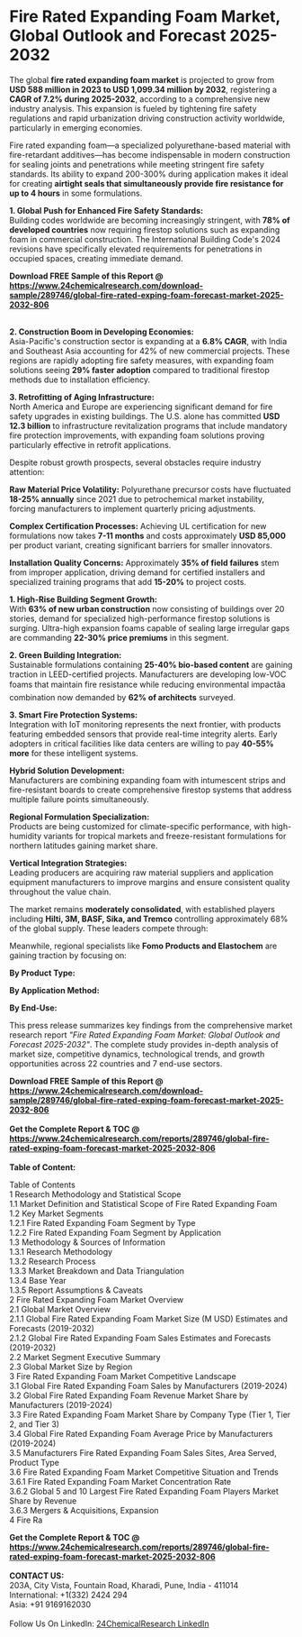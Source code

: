 <h1>Fire Rated Expanding Foam Market, Global Outlook and Forecast 2025-2032</h1><p>The global <strong>fire rated expanding foam market</strong> is projected to grow from <strong>USD 588 million in 2023 to USD 1,099.34 million by 2032</strong>, registering a <strong>CAGR of 7.2% during 2025-2032</strong>, according to a comprehensive new industry analysis. This expansion is fueled by tightening fire safety regulations and rapid urbanization driving construction activity worldwide, particularly in emerging economies.</p><p>Fire rated expanding foam—a specialized polyurethane-based material with fire-retardant additives—has become indispensable in modern construction for sealing joints and penetrations while meeting stringent fire safety standards. Its ability to expand 200-300% during application makes it ideal for creating <strong>airtight seals that simultaneously provide fire resistance for up to 4 hours</strong> in some formulations.</p><p><strong>1. Global Push for Enhanced Fire Safety Standards:</strong><br>
Building codes worldwide are becoming increasingly stringent, with <strong>78% of developed countries</strong> now requiring firestop solutions such as expanding foam in commercial construction. The International Building Code's 2024 revisions have specifically elevated requirements for penetrations in occupied spaces, creating immediate demand.</p><div><b>Download FREE Sample of this Report @ 
            <a href="https://www.24chemicalresearch.com/download-sample/289746/global-fire-rated-exping-foam-forecast-market-2025-2032-806">
            https://www.24chemicalresearch.com/download-sample/289746/global-fire-rated-exping-foam-forecast-market-2025-2032-806</a></b></div><br><p><strong>2. Construction Boom in Developing Economies:</strong><br>
Asia-Pacific's construction sector is expanding at a <strong>6.8% CAGR</strong>, with India and Southeast Asia accounting for 42% of new commercial projects. These regions are rapidly adopting fire safety measures, with expanding foam solutions seeing <strong>29% faster adoption</strong> compared to traditional firestop methods due to installation efficiency.</p><p><strong>3. Retrofitting of Aging Infrastructure:</strong><br>
North America and Europe are experiencing significant demand for fire safety upgrades in existing buildings. The U.S. alone has committed <strong>USD 12.3 billion</strong> to infrastructure revitalization programs that include mandatory fire protection improvements, with expanding foam solutions proving particularly effective in retrofit applications.</p><p>Despite robust growth prospects, several obstacles require industry attention:</p><p><strong>Raw Material Price Volatility:</strong> Polyurethane precursor costs have fluctuated <strong>18-25% annually</strong> since 2021 due to petrochemical market instability, forcing manufacturers to implement quarterly pricing adjustments.</p><p><strong>Complex Certification Processes:</strong> Achieving UL certification for new formulations now takes <strong>7-11 months</strong> and costs approximately <strong>USD 85,000</strong> per product variant, creating significant barriers for smaller innovators.</p><p><strong>Installation Quality Concerns:</strong> Approximately <strong>35% of field failures</strong> stem from improper application, driving demand for certified installers and specialized training programs that add <strong>15-20%</strong> to project costs.</p><p><strong>1. High-Rise Building Segment Growth:</strong><br>
With <strong>63% of new urban construction</strong> now consisting of buildings over 20 stories, demand for specialized high-performance firestop solutions is surging. Ultra-high expansion foams capable of sealing large irregular gaps are commanding <strong>22-30% price premiums</strong> in this segment.</p><p><strong>2. Green Building Integration:</strong><br>
Sustainable formulations containing <strong>25-40% bio-based content</strong> are gaining traction in LEED-certified projects. Manufacturers are developing low-VOC foams that maintain fire resistance while reducing environmental impactâa combination now demanded by <strong>62% of architects</strong> surveyed.</p><p><strong>3. Smart Fire Protection Systems:</strong><br>
Integration with IoT monitoring represents the next frontier, with products featuring embedded sensors that provide real-time integrity alerts. Early adopters in critical facilities like data centers are willing to pay <strong>40-55% more</strong> for these intelligent systems.</p><p><strong>Hybrid Solution Development:</strong><br>
	Manufacturers are combining expanding foam with intumescent strips and fire-resistant boards to create comprehensive firestop systems that address multiple failure points simultaneously.</p><p><strong>Regional Formulation Specialization:</strong><br>
	Products are being customized for climate-specific performance, with high-humidity variants for tropical markets and freeze-resistant formulations for northern latitudes gaining market share.</p><p><strong>Vertical Integration Strategies:</strong><br>
	Leading producers are acquiring raw material suppliers and application equipment manufacturers to improve margins and ensure consistent quality throughout the value chain.</p><p>The market remains <strong>moderately consolidated</strong>, with established players including <strong>Hilti, 3M, BASF, Sika, and Tremco</strong> controlling approximately 68% of the global supply. These leaders compete through:</p><p>Meanwhile, regional specialists like <strong>Fomo Products and Elastochem</strong> are gaining traction by focusing on:</p><p><strong>By Product Type:</strong></p><p><strong>By Application Method:</strong></p><p><strong>By End-Use:</strong></p><p>This press release summarizes key findings from the comprehensive market research report <em>"Fire Rated Expanding Foam Market: Global Outlook and Forecast 2025-2032"</em>. The complete study provides in-depth analysis of market size, competitive dynamics, technological trends, and growth opportunities across 22 countries and 7 end-use sectors.</p><div><b>Download FREE Sample of this Report @ 
            <a href="https://www.24chemicalresearch.com/download-sample/289746/global-fire-rated-exping-foam-forecast-market-2025-2032-806">
            https://www.24chemicalresearch.com/download-sample/289746/global-fire-rated-exping-foam-forecast-market-2025-2032-806</a></b></div><br><div><b>Get the Complete Report & TOC @ 
            <a href="https://www.24chemicalresearch.com/reports/289746/global-fire-rated-exping-foam-forecast-market-2025-2032-806">
            https://www.24chemicalresearch.com/reports/289746/global-fire-rated-exping-foam-forecast-market-2025-2032-806</a></b></div><br>
            <b>Table of Content:</b><p>Table of Contents<br />
1 Research Methodology and Statistical Scope<br />
1.1 Market Definition and Statistical Scope of Fire Rated Expanding Foam<br />
1.2 Key Market Segments<br />
1.2.1 Fire Rated Expanding Foam Segment by Type<br />
1.2.2 Fire Rated Expanding Foam Segment by Application<br />
1.3 Methodology & Sources of Information<br />
1.3.1 Research Methodology<br />
1.3.2 Research Process<br />
1.3.3 Market Breakdown and Data Triangulation<br />
1.3.4 Base Year<br />
1.3.5 Report Assumptions & Caveats<br />
2 Fire Rated Expanding Foam Market Overview<br />
2.1 Global Market Overview<br />
2.1.1 Global Fire Rated Expanding Foam Market Size (M USD) Estimates and Forecasts (2019-2032)<br />
2.1.2 Global Fire Rated Expanding Foam Sales Estimates and Forecasts (2019-2032)<br />
2.2 Market Segment Executive Summary<br />
2.3 Global Market Size by Region<br />
3 Fire Rated Expanding Foam Market Competitive Landscape<br />
3.1 Global Fire Rated Expanding Foam Sales by Manufacturers (2019-2024)<br />
3.2 Global Fire Rated Expanding Foam Revenue Market Share by Manufacturers (2019-2024)<br />
3.3 Fire Rated Expanding Foam Market Share by Company Type (Tier 1, Tier 2, and Tier 3)<br />
3.4 Global Fire Rated Expanding Foam Average Price by Manufacturers (2019-2024)<br />
3.5 Manufacturers Fire Rated Expanding Foam Sales Sites, Area Served, Product Type<br />
3.6 Fire Rated Expanding Foam Market Competitive Situation and Trends<br />
3.6.1 Fire Rated Expanding Foam Market Concentration Rate<br />
3.6.2 Global 5 and 10 Largest Fire Rated Expanding Foam Players Market Share by Revenue<br />
3.6.3 Mergers & Acquisitions, Expansion<br />
4 Fire Ra</p><div><b>Get the Complete Report & TOC @ 
            <a href="https://www.24chemicalresearch.com/reports/289746/global-fire-rated-exping-foam-forecast-market-2025-2032-806">
            https://www.24chemicalresearch.com/reports/289746/global-fire-rated-exping-foam-forecast-market-2025-2032-806</a></b></div><br><b>CONTACT US:</b><br>
            203A, City Vista, Fountain Road, Kharadi, Pune, India - 411014<br>
            International: +1(332) 2424 294<br>
            Asia: +91 9169162030 <br><br>
            Follow Us On LinkedIn: <a href="https://www.linkedin.com/company/24chemicalresearch/">24ChemicalResearch LinkedIn</a>